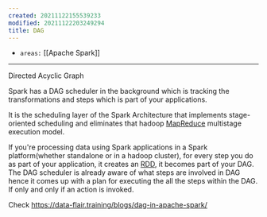 ```yaml
---
created: 20211122155539233
modified: 20211122203249294
title: DAG
---
```


- `areas:` [[Apache Spark]]

---

Directed Acyclic Graph

Spark has a DAG scheduler in the background which is tracking the transformations and steps which is part of your applications.

It is the scheduling layer of the Spark Architecture that implements stage-oriented scheduling and eliminates that hadoop [MapReduce](#MapReduce) multistage execution model.

If you're processing data using Spark applications in a Spark platform(whether standalone or in a hadoop cluster), for every step you do as part of your application, it creates an [RDD](#RDD), it becomes part of your DAG. The DAG scheduler is already aware of what steps are involved in DAG hence it comes up with a plan for executing the all the steps within the DAG. <span class="underline">If only and only if an action is invoked.</span>

Check <https://data-flair.training/blogs/dag-in-apache-spark/>
